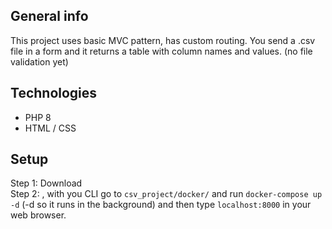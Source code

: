 ## General info
This project uses basic MVC pattern, has custom routing.
You send a .csv file in a form and it returns a table with column names and values. 
(no file validation yet)

## Technologies
* PHP 8
* HTML / CSS

## Setup
Step 1: Download <br>
Step 2: 
, with you CLI go to `csv_project/docker/` and
run `docker-compose up -d` (-d so it runs in the background) and then type `localhost:8000` in your web browser.
